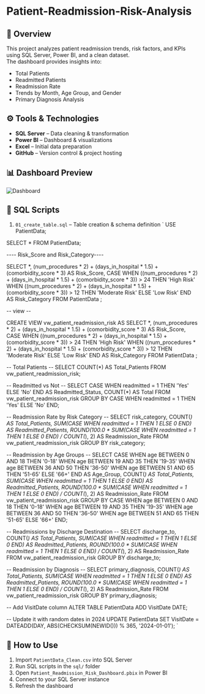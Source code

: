 # Patient-Readmission-Risk-Analysis
## 📌 Overview
This project analyzes patient readmission trends, risk factors, and KPIs using SQL Server, Power BI, and a clean dataset.  
The dashboard provides insights into:
- Total Patients
- Readmitted Patients
- Readmission Rate
- Trends by Month, Age Group, and Gender
- Primary Diagnosis Analysis

## ⚙️ Tools & Technologies
- **SQL Server** – Data cleaning & transformation
- **Power BI** – Dashboard & visualizations
- **Excel** – Initial data preparation
- **GitHub** – Version control & project hosting

## 📊 Dashboard Preview
![Dashboard](images/dashboard_preview.png)

## 📜 SQL Scripts
1. `01_create_table.sql` – Table creation & schema definition
` USE PatientData;

SELECT * FROM PatientData;

---- Risk_Score and Risk_Category----

SELECT *,
    (num_procedures * 2) + (days_in_hospital * 1.5) + (comorbidity_score * 3) AS Risk_Score,
    CASE 
        WHEN ((num_procedures * 2) + (days_in_hospital * 1.5) + (comorbidity_score * 3)) > 24 THEN 'High Risk'
        WHEN ((num_procedures * 2) + (days_in_hospital * 1.5) + (comorbidity_score * 3)) > 12 THEN 'Moderate Risk'
        ELSE 'Low Risk'
    END AS Risk_Category
FROM PatientData ;

-- view --

CREATE VIEW vw_patient_readmission_risk AS
SELECT *,
    (num_procedures * 2) + (days_in_hospital * 1.5) + (comorbidity_score * 3) AS Risk_Score,
    CASE 
        WHEN ((num_procedures * 2) + (days_in_hospital * 1.5) + (comorbidity_score * 3)) > 24 THEN 'High Risk'
        WHEN ((num_procedures * 2) + (days_in_hospital * 1.5) + (comorbidity_score * 3)) > 12 THEN 'Moderate Risk'
        ELSE 'Low Risk'
    END AS Risk_Category
FROM PatientData ;


-- Total Patients --
SELECT COUNT(*) AS Total_Patients FROM vw_patient_readmission_risk;

-- Readmitted vs Not --
SELECT 
    CASE WHEN readmitted = 1 THEN 'Yes' ELSE 'No' END AS Readmitted_Status,
    COUNT(*) AS Total
FROM vw_patient_readmission_risk
GROUP BY 
    CASE WHEN readmitted = 1 THEN 'Yes' ELSE 'No' END;

-- Readmission Rate by Risk Category --
SELECT 
    risk_category,
    COUNT(*) AS Total_Patients,
    SUM(CASE WHEN readmitted = 1 THEN 1 ELSE 0 END) AS Readmitted_Patients,
    ROUND(100.0 * SUM(CASE WHEN readmitted = 1 THEN 1 ELSE 0 END) / COUNT(*), 2) AS Readmission_Rate
FROM vw_patient_readmission_risk
GROUP BY risk_category;


-- Readmission by Age Groups --
SELECT 
    CASE 
        WHEN age BETWEEN 0 AND 18 THEN '0-18'
        WHEN age BETWEEN 19 AND 35 THEN '19-35'
        WHEN age BETWEEN 36 AND 50 THEN '36-50'
        WHEN age BETWEEN 51 AND 65 THEN '51-65'
        ELSE '66+'
    END AS Age_Group,
    COUNT(*) AS Total_Patients,
    SUM(CASE WHEN readmitted = 1 THEN 1 ELSE 0 END) AS Readmitted_Patients,
    ROUND(100.0 * SUM(CASE WHEN readmitted = 1 THEN 1 ELSE 0 END) / COUNT(*), 2) AS Readmission_Rate
FROM vw_patient_readmission_risk
GROUP BY 
    CASE 
        WHEN age BETWEEN 0 AND 18 THEN '0-18'
        WHEN age BETWEEN 19 AND 35 THEN '19-35'
        WHEN age BETWEEN 36 AND 50 THEN '36-50'
        WHEN age BETWEEN 51 AND 65 THEN '51-65'
        ELSE '66+'
    END;

-- Readmissions by Discharge Destination --
SELECT 
    discharge_to,
    COUNT(*) AS Total_Patients,
    SUM(CASE WHEN readmitted = 1 THEN 1 ELSE 0 END) AS Readmitted_Patients,
    ROUND(100.0 * SUM(CASE WHEN readmitted = 1 THEN 1 ELSE 0 END) / COUNT(*), 2) AS Readmission_Rate
FROM vw_patient_readmission_risk
GROUP BY discharge_to;

--  Readmission by Diagnosis --
SELECT 
    primary_diagnosis,
    COUNT(*) AS Total_Patients,
    SUM(CASE WHEN readmitted = 1 THEN 1 ELSE 0 END) AS Readmitted_Patients,
    ROUND(100.0 * SUM(CASE WHEN readmitted = 1 THEN 1 ELSE 0 END) / COUNT(*), 2) AS Readmission_Rate
FROM vw_patient_readmission_risk
GROUP BY primary_diagnosis;

-- Add VisitDate column
ALTER TABLE PatientData
ADD VisitDate DATE;

-- Update it with random dates in 2024
UPDATE PatientData
SET VisitDate = DATEADD(DAY, ABS(CHECKSUM(NEWID())) % 365, '2024-01-01'); `

## 🚀 How to Use
1. Import `PatientData_Clean.csv` into SQL Server
2. Run SQL scripts in the `sql/` folder
3. Open `Patient_Readmission_Risk_Dashboard.pbix` in Power BI
4. Connect to your SQL Server instance
5. Refresh the dashboard






